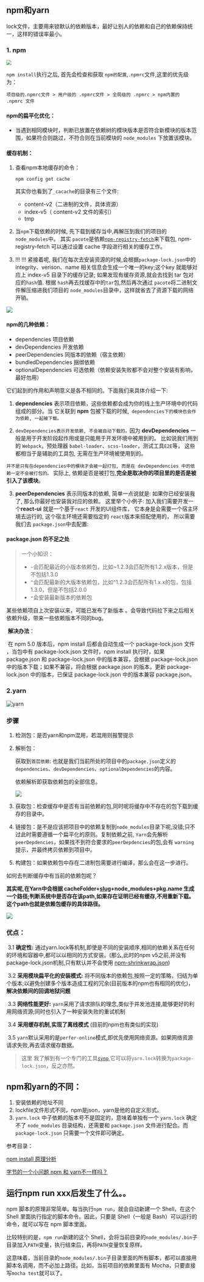 ## npm和yarn

lock文件，主要用来锁默认的依赖版本，最好让别人的依赖和自己的依赖保持统一，这样的错误率最小。

### 1. npm

<img src="C:\Users\2021RUSH\Desktop\note\imgs\npm&yarn.png" style="zoom:80%;" />

`npm install`执行之后, 首先会检查和获取 `npm的配置`,`.npmrc`文件,这里的优先级为：

`项目级的.npmrc文件 > 用户级的 .npmrc文件 > 全局级的 .npmrc > npm内置的 .npmrc 文件`

#### npm的扁平化优化：

- 当遇到相同模块时，判断已放置在依赖树的模块版本是否符合新模块的版本范围，如果符合则跳过，不符合则在当前模块的 `node_modules` 下放置该模块。



#### 缓存机制：

1. 查看npm本地缓存的命令：

   ```po
   npm config get cache
   ```

   其实你也看到了`_cacache`的目录有三个文件:

   - content-v2（二进制的文件，具体资源）
   - index-v5（ content-v2 文件的索引）
   - tmp

   

2. 当`npm`下载依赖的时候, 先下载到缓存当中,再解压到我们的项目的 `node_modules`中。 其实 `pacote`是依赖[`npm-registry-fetch`](https://link.juejin.cn?target=https%3A%2F%2Fgithub.com%2Fnpm%2Fnpm-registry-fetch%23npm-registry-fetch)来下载包, npm-registry-fetch 可以通过设置 cache 字段进行相关的缓存工作。 



3. !!! !!! 紧接着呢, 我们在每次去安装资源的时候,会根据`package-lock.json`中的integrity、verison、name 相关信息会生成一个唯一的key;这个key 就能够对应上 index-v5 目录下的缓存记录; 如果发现有缓存资源,就会去找到 tar 包对应的`hash`值. 根据 `hash`再去找缓存中的`tar`包,然后再次通过 `pacote`将二进制文件解压缩进我们项目的 `node_modules`目录中，这样就省去了资源下载的网络开销。




![](C:\Users\2021RUSH\Desktop\note\imgs\npm_install)

#### npm的几种依赖：

- dependencies 项目依赖
- devDependencies 开发依赖
- peerDependencies 同版本的依赖（宿主依赖）
- bundledDependencies 捆绑依赖
- optionalDependencies 可选依赖（依赖安装失败都不会对整个安装有影响，最好勿用）

它们起到的作用和声明意义是各不相同的。下面我们来具体介绍一下:

1. **dependencies** 表示项目依赖，这些依赖都会成为你的线上生产环境中的代码组成的部分。当 它关联到 **npm** 包被下载的时候,` dependencies下的模块也会作为依赖, 一起被下载。`

2. `devDependencies表示开发依赖, 不会被自动下载的。`因为 **devDependencies** 一般是用于开发阶段起作用或是只能用于开发环境中被用到的。 比如说我们用到的 `Webpack`，预处理器 `babel-loader`、`scss-loader`，测试工具`E2E`等， 这些都相当于是辅助的工具包, 无需在生产环境被使用到的。

`并不是只有在dependencies中的模块才会被一起打包, 而是在 devDependencies 中的依赖一定不会被打包的。` 实际上, 依赖是否是被打包,**完全是取决你的项目里的是否是被引入了该模块**。

3. **peerDependencies** 表示同版本的依赖, 简单一点说就是: 如果你已经安装我了, 那么你最好也安装我对应的依赖。 这里举个小例子: 加入我们需要开发一个**react-ui** 就是一个基于`react` 开发的UI组件库， 它本身是会需要一个宿主环境去运行的, 这个宿主环境还需要指定的 `react`版本来搭配使用的， 所以需要我们去 `package.json`中去配置:

#### package.json 的不足之处

> 一个小知识：
>
> - `~`会匹配最近的小版本依赖包，比如~1.2.3会匹配所有1.2.x版本，但是不包括1.3.0
> - `^`会匹配最新的大版本依赖包，比如^1.2.3会匹配所有1.x.x的包，包括1.3.0，但是不包括2.0.0
> - `*`会安装最新版本的依赖包

某些依赖项自上次安装以来，可能已发布了新版本 。会导致代码拉下来之后相关依赖升级，带来一些依赖版本不同的bug。

​	**解决办法**：

​		在 npm 5.0 版本后，npm install 后都会自动生成一个 package-lock.json 文件 ，当包中有 package-lock.json 文件时，npm install 执行时，如果 package.json 和 package-lock.json 中的版本兼容，会根据 package-lock.json 中的版本下载；如果不兼容，将会根据 package.json 的版本，更新 package-lock.json 中的版本，已保证 package-lock.json 中的版本兼容 package.json。





### 2.yarn

![yarn](C:\Users\2021RUSH\Desktop\note\imgs\yarn.png)

### 步骤

1. 检测包：是否yarn和npm混用，若混用则报警提示

2. 解析包：

   获取到`首层依赖`: 也就是我们当前所处的项目中的`package.json`定义的`dependencies`、`devDependencies`、`optionalDependencies`的内容。

   依赖解析即获取依赖包的全部信息。

   ![](C:\Users\2021RUSH\Desktop\note\imgs\yarn_ana.png)

3. 获取包：检查缓存中是否有当前依赖的包,同时呢将缓存中不存在的包下载到缓存的目录中。

4. 链接包：是不是应该把项目中的依赖复制到`node_modules`目录下呢,没错;只不过此时需要遵循一个扁平化的原则。复制依赖之前, `Yarn`会先解析 `peerDepdencies`，如果找不到符合要求的`peerDepdencies`的包,会有 `warning`提示，并最终拷贝依赖到项目中。

5. 构建包：如果依赖包中存在二进制包需要进行编译，那么会在这一步进行。

如何去判断缓存中有当前的依赖包呢？

**其实呢,在Yarn中会根据 cacheFolder+[slug](https://link.juejin.cn?target=https%3A%2F%2Fgithub.com%2FTrott%2Fslug)+node_modules+pkg.name 生成一个路径;判断系统中是否存在该path,如果存在证明已经有缓存,不用重新下载。这个path也就是依赖包缓存的具体路径。**

![](C:\Users\2021RUSH\Desktop\note\imgs\yarn_get.png)

### 优点：	

​	3.1 **确定性:** 通过yarn.lock等机制,即使是不同的安装顺序,相同的依赖关系在任何的环境和容器中,都可以以相同的方式安装。(那么,此时的npm v5之前,并没有package-lock.json机制,只有默认并不会使用 [npm-shrinkwrap.json](https://link.juejin.cn?target=https%3A%2F%2Fdocs.npmjs.com%2Fcli%2Fv8%2Fcommands%2Fnpm-shrinkwrap))

​	3.2 **采用模块扁平化的安装模式:** 将不同版本的依赖包,按照一定的策略，归结为单个版本;以避免创建多个版本造成工程的冗余(目前版本的npm也有相同的优化)，**解决依赖间的回调地狱问题**

​	3.3 **网络性能更好:** `yarn`采用了请求排队的理念,类似于并发池连接,能够更好的利用网络资源;同时也引入了一种安装失败的重试机制

​	3.4 **采用缓存机制,实现了离线模式** (目前的npm也有类似的实现)

​	3.5 `yarn`默认采用的是`perfer-online`模式,即优先使用网络资源。如果网络资源请求失败,再去请求缓存数据。

> 这里 我了解到有一个专门的工具[`synp`](https://link.juejin.cn/?target=https%3A%2F%2Fgithub.com%2Fimsnif%2Fsynp),它可以将`yarn.lock`转换为`package-lock.json`，反之亦然。





## npm和yarn的不同：

1. 安装依赖的地址不同
2. lockfile文件形式不同，npm是json，yarn是他的自定义形式。
3. `yarn.lock` 中子依赖的版本号不是固定的，意味着单独有一个 `yarn.lock` 确定不了 `node_modules` 目录结构，还需要和 `package.json` 文件进行配合。而 `package-lock.json` 只需要一个文件即可确定。





参考目录：

[npm install 原理分析](https://cloud.tencent.com/developer/article/1555982)

[字节的一个小问题 npm 和 yarn不一样吗？](https://juejin.cn/post/7060844948316225572)



## 运行npm run xxx后发生了什么。。

npm 脚本的原理非常简单。每当执行`npm run`，就会自动新建一个 Shell，在这个 Shell 里面执行指定的脚本命令。因此，只要是 Shell（一般是 Bash）可以运行的命令，就可以写在 npm 脚本里面。

比较特别的是，`npm run`新建的这个 Shell，会将当前目录的`node_modules/.bin`子目录加入`PATH`变量，执行结束后，再将`PATH`变量恢复原样。

这意味着，当前目录的`node_modules/.bin`子目录里面的所有脚本，都可以直接用脚本名调用，而不必加上路径。比如，当前项目的依赖里面有 Mocha，只要直接写`mocha test`就可以了。



